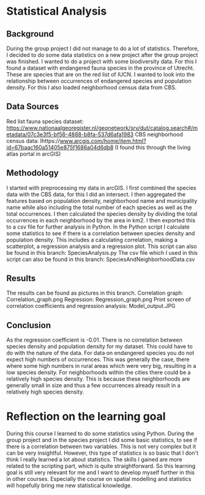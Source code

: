 # Statistical Analysis
## Background
During the group project I did not manage to do a lot of statistics. Therefore, I decided to do some data statistics on a new project after the group project was finished. I wanted to do a project with some biodiversity data. For this I found a dataset with endangered fauna species in the province of Utrecht. These are species that are on the red list of IUCN. I wanted to look into the relationship between occurrences of endangered species and population density. For this I also loaded neighborhood census data from CBS.
## Data Sources
Red list fauna species dataset: https://www.nationaalgeoregister.nl/geonetwork/srv/dut/catalog.search#/metadata/07c3e3f5-bf56-4888-b8fa-537d6afa1983
CBS neighborhood census data: Ihttps://www.arcgis.com/home/item.html?id=67baac160a51405e875f1686a04d6db8 (I found this through the living atlas portal in arcGIS)
## Methodology
I started with preprocessing my data in arcGIS. I first combined the species data with the CBS data, for this I did an intersect. I then aggregated the features based on population density, neighborhood name and municipality name while also including the total number of each species as well as the total occurrences. I then calculated the species density by dividing the total occurrences in each neighborhood by the area in km2. I then exported this to a csv file for further analysis in Python. 
In the Python script I calculate some statistics to see if there is a correlation between species density and population density. This includes a calculating correlation, making a scatterplot, a regression analysis and a regression plot. This script can also be found in this branch: SpeciesAnalysis.py
The csv file which I used in this script can also be found in this branch: SpeciesAndNeighborhoodData.csv
## Results
The results can be found as pictures in this branch.
Correlation graph: Correlation_graph.png
Regression: Regression_graph.png
Print screen of correlation coefficients and regression analysis: Model_output.JPG
## Conclusion
As the regression coefficient is -0.01. There is no correlation between species density and population density for my dataset. This could have to do with the nature of the data. For data on endangered species you do not expect high numbers of occurrences. This was generally the case, there where some high numbers in rural areas which were very big, resulting in a low species density. For neighborhoods within the cities there could be a relatively high species density. This is because these neighborhoods are generally small in size and thus a few occurrences already result in a relatively high species density. 

# Reflection on the learning goal
During this course I learned to do some statistics using Python. During the group project and in the species project I did some basic statistics, to see if there is a correlation between two variables. This is not very complex but it can be very insightful. However, this type of statistics is so basic that I don't think I really learned a lot about statistics. The skills I gained are more related to the scripting part, which is quite straightforward. So this learning goal is still very relevant for me and I want to develop myself further in this in other courses. Especially the course on spatial modelling and statistics will hopefully bring me new statistical knowledge. 
